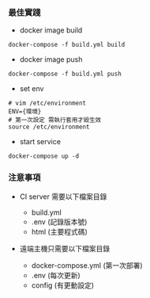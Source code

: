 ### 最佳實踐
- docker image build
```
docker-compose -f build.yml build
```

- docker image push
```
docker-compose -f build.yml push
```

- set env
```
# vim /etc/environment
ENV={環境}
# 第一次設定 需執行套用才毀生效
source /etc/environment
```
- start service
```
docker-compose up -d
```


### 注意事項
- CI server 需要以下檔案目錄
  - build.yml
  - .env (記錄版本號)
  - html (主要程式碼)

- 遠端主機只需要以下檔案目錄
  - docker-compose.yml (第一次部署)
  - .env (每次更新)
  - config (有更動設定)
